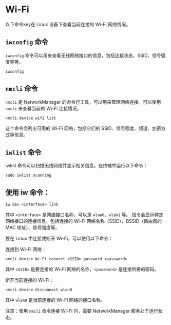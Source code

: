 # Wi-Fi

以下命令key在 Linux 设备下查看当前连接的 Wi-Fi 网络情况。

## `iwconfig` 命令

`iwconfig` 命令可以用来查看无线网络接口的信息，包括连接状态、SSID、信号强度等等。

```shell
iwconfig
```

## `nmcli` 命令

`nmcli` 是 NetworkManager 的命令行工具，可以用来管理网络连接。可以使用 `nmcli` 来查看当前的 Wi-Fi 连接情况。

```
nmcli device wifi list
```

这个命令会列出可用的 Wi-Fi 网络，包括它们的 SSID、信号强度、频道、加密方式等信息。

## `iwlist` 命令

iwlist 命令可以扫描无线网络并显示相关信息。在终端中运行以下命令：

```shell
sudo iwlist scanning
```

## 使用 iw 命令：

```shell
iw dev <interface> link
```

其中 `<interface>` 是网络接口名称，可以是 `wlan0`、`wlan1` 等。
指令会显示特定网络接口的连接信息，包括连接的 Wi-Fi 网络名称（SSID）、BSSID（路由器的 MAC 地址）、信号强度等。

要在 Linux 中连接或断开 Wi-Fi，可以使用以下命令：

连接到 Wi-Fi 网络：

```shell
nmcli device Wi-Fi connect <SSID> password <password>
```

其中 `<SSID>` 是要连接的 Wi-Fi 网络的名称，`<password>` 是连接所需的密码。

断开当前连接的 Wi-Fi：

```shell
nmcli device disconnect wlan0
```

其中 `wlan0` 是当前连接的 Wi-Fi 网络的接口名称。

注意：使用 `nmcli` 命令连接 Wi-Fi 时，需要 NetworkManager 服务处于运行状态。
